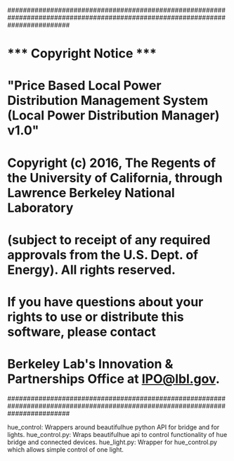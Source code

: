 

################################################################################################################################
# *** Copyright Notice ***
#
# "Price Based Local Power Distribution Management System (Local Power Distribution Manager) v1.0" 
# Copyright (c) 2016, The Regents of the University of California, through Lawrence Berkeley National Laboratory 
# (subject to receipt of any required approvals from the U.S. Dept. of Energy).  All rights reserved.
#
# If you have questions about your rights to use or distribute this software, please contact 
# Berkeley Lab's Innovation & Partnerships Office at  IPO@lbl.gov.
################################################################################################################################

hue_control:
		Wrappers around beautifulhue python API for bridge and for lights.
		hue_control.py:
			Wraps beautifulhue api to control functionality of hue bridge and connected devices.
		hue_light.py:
			Wrapper for hue_control.py which allows simple control of one light.
